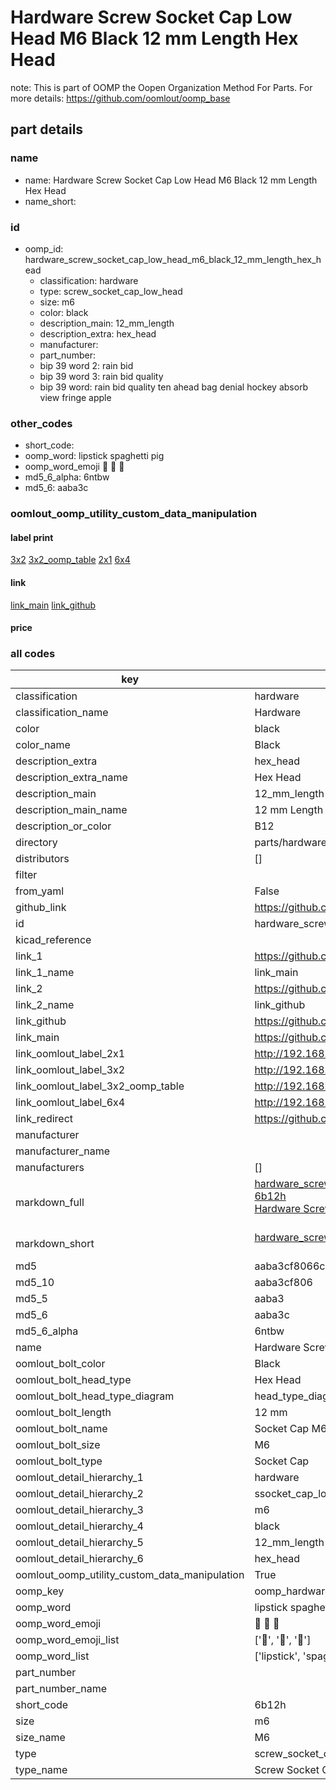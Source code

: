 # Hardware Screw Socket Cap Low Head M6 Black 12 mm Length Hex Head  

note: This is part of OOMP the Oopen Organization Method For Parts. For more details: https://github.com/oomlout/oomp_base

##  part details
  







### name
* name: Hardware Screw Socket Cap Low Head M6 Black 12 mm Length Hex Head
* name_short: 
### id
* oomp_id: hardware_screw_socket_cap_low_head_m6_black_12_mm_length_hex_head
  * classification: hardware
  * type: screw_socket_cap_low_head
  * size: m6
  * color: black
  * description_main: 12_mm_length
  * description_extra: hex_head
  * manufacturer: 
  * part_number: 
  * bip 39 word 2: rain bid
  * bip 39 word 3: rain bid quality
  * bip 39 word: rain bid quality ten ahead bag denial hockey absorb view fringe apple

### other_codes
* short_code: 
* oomp_word: lipstick spaghetti pig
* oomp_word_emoji :lipstick: :spaghetti: :pig:
* md5_6_alpha: 6ntbw
* md5_6: aaba3c






### oomlout_oomp_utility_custom_data_manipulation
#### label print
[3x2](http://192.168.1.245:1112/?label=oomp%206ntbw)
[3x2_oomp_table](http://192.168.1.108:1112/?label=oomp%206ntbw)
[2x1](http://192.168.1.242:1112/?label=oomp%206ntbw)
[6x4](http://192.168.1.55:1112/?label=oomp%206ntbw)    

#### link

[link_main](https://github.com/oomlout/oomlout_oomp_version_1_messy/tree/main/parts/hardware_screw_socket_cap_low_head_m6_black_12_mm_length_hex_head) [link_github](https://github.com/oomlout/oomlout_oomp_version_1_messy/tree/main/parts/hardware_screw_socket_cap_low_head_m6_black_12_mm_length_hex_head)                             

#### price







### all codes 
| key | value |  
| --- | --- |  
| classification | hardware |  
| classification_name | Hardware |  
| color | black |  
| color_name | Black |  
| description_extra | hex_head |  
| description_extra_name | Hex Head |  
| description_main | 12_mm_length |  
| description_main_name | 12 mm Length |  
| description_or_color | B12 |  
| directory | parts/hardware_screw_socket_cap_low_head_m6_black_12_mm_length_hex_head |  
| distributors | [] |  
| filter |  |  
| from_yaml | False |  
| github_link | https://github.com/oomlout/oomlout_oomp_part_src/tree/main/parts/hardware_screw_socket_cap_low_head_m6_black_12_mm_length_hex_head |  
| id | hardware_screw_socket_cap_low_head_m6_black_12_mm_length_hex_head |  
| kicad_reference |  |  
| link_1 | https://github.com/oomlout/oomlout_oomp_version_1_messy/tree/main/parts/hardware_screw_socket_cap_low_head_m6_black_12_mm_length_hex_head |  
| link_1_name | link_main |  
| link_2 | https://github.com/oomlout/oomlout_oomp_version_1_messy/tree/main/parts/hardware_screw_socket_cap_low_head_m6_black_12_mm_length_hex_head |  
| link_2_name | link_github |  
| link_github | https://github.com/oomlout/oomlout_oomp_version_1_messy/tree/main/parts/hardware_screw_socket_cap_low_head_m6_black_12_mm_length_hex_head |  
| link_main | https://github.com/oomlout/oomlout_oomp_version_1_messy/tree/main/parts/hardware_screw_socket_cap_low_head_m6_black_12_mm_length_hex_head |  
| link_oomlout_label_2x1 | http://192.168.1.242:1112/?label=oomp%206ntbw |  
| link_oomlout_label_3x2 | http://192.168.1.245:1112/?label=oomp%206ntbw |  
| link_oomlout_label_3x2_oomp_table | http://192.168.1.108:1112/?label=oomp%206ntbw |  
| link_oomlout_label_6x4 | http://192.168.1.55:1112/?label=oomp%206ntbw |  
| link_redirect | https://github.com/oomlout/oomlout_oomp_version_1_messy/tree/main/parts/hardware_screw_socket_cap_low_head_m6_black_12_mm_length_hex_head |  
| manufacturer |  |  
| manufacturer_name |  |  
| manufacturers | [] |  
| markdown_full | [hardware_screw_socket_cap_low_head_m6_black_12_mm_length_hex_head](none)<br>[6b12h](none)<br>[Hardware Screw Socket Cap Low Head M6 Black 12 Mm Length Hex Head](none)<br><br> |  
| markdown_short | [hardware_screw_socket_cap_low_head_m6_black_12_mm_length_hex_head](none)<br><br> |  
| md5 | aaba3cf8066c674c46029def5e458588 |  
| md5_10 | aaba3cf806 |  
| md5_5 | aaba3 |  
| md5_6 | aaba3c |  
| md5_6_alpha | 6ntbw |  
| name | Hardware Screw Socket Cap Low Head M6 Black 12 mm Length Hex Head |  
| oomlout_bolt_color | Black |  
| oomlout_bolt_head_type | Hex Head |  
| oomlout_bolt_head_type_diagram | head_type_diagram.png |  
| oomlout_bolt_length | 12 mm |  
| oomlout_bolt_name | Socket Cap M6X12 mm Black (Hex Head) |  
| oomlout_bolt_size | M6 |  
| oomlout_bolt_type | Socket Cap |  
| oomlout_detail_hierarchy_1 | hardware |  
| oomlout_detail_hierarchy_2 | ssocket_cap_low_head |  
| oomlout_detail_hierarchy_3 | m6 |  
| oomlout_detail_hierarchy_4 | black |  
| oomlout_detail_hierarchy_5 | 12_mm_length |  
| oomlout_detail_hierarchy_6 | hex_head |  
| oomlout_oomp_utility_custom_data_manipulation | True |  
| oomp_key | oomp_hardware_screw_socket_cap_low_head_m6_black_12_mm_length_hex_head |  
| oomp_word | lipstick spaghetti pig |  
| oomp_word_emoji | :lipstick: :spaghetti: :pig: |  
| oomp_word_emoji_list | [':lipstick:', ':spaghetti:', ':pig:'] |  
| oomp_word_list | ['lipstick', 'spaghetti', 'pig'] |  
| part_number |  |  
| part_number_name |  |  
| short_code | 6b12h |  
| size | m6 |  
| size_name | M6 |  
| type | screw_socket_cap_low_head |  
| type_name | Screw Socket Cap Low Head |  
